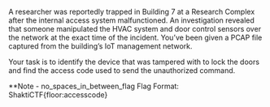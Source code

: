 A researcher was reportedly trapped in Building 7 at a Research Complex after the internal access system malfunctioned. An investigation revealed that someone manipulated the HVAC system and door control sensors over the network at the exact time of the incident. You’ve been given a PCAP file captured from the building’s IoT management network.

Your task is to identify the device that was tampered with to lock the doors and find the access code used to send the unauthorized command.

**Note - no_spaces_in_between_flag
Flag Format:
ShaktiCTF{floor:accesscode}
